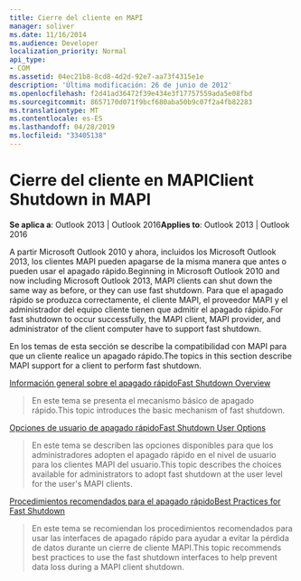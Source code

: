 ```yaml
---
title: Cierre del cliente en MAPI
manager: soliver
ms.date: 11/16/2014
ms.audience: Developer
localization_priority: Normal
api_type:
- COM
ms.assetid: 04ec21b8-8cd8-4d2d-92e7-aa73f4315e1e
description: 'Última modificación: 26 de junio de 2012'
ms.openlocfilehash: f2d41ad36472f39e434e3f17757559ada5e08fbd
ms.sourcegitcommit: 8657170d071f9bcf680aba50b9c07f2a4fb82283
ms.translationtype: MT
ms.contentlocale: es-ES
ms.lasthandoff: 04/28/2019
ms.locfileid: "33405138"
---
```

# <a name="client-shutdown-in-mapi"></a><span data-ttu-id="d02d2-103">Cierre del cliente en MAPI</span><span class="sxs-lookup"><span data-stu-id="d02d2-103">Client Shutdown in MAPI</span></span> 
  
<span data-ttu-id="d02d2-104">**Se aplica a**: Outlook 2013 | Outlook 2016</span><span class="sxs-lookup"><span data-stu-id="d02d2-104">**Applies to**: Outlook 2013 | Outlook 2016</span></span> 
  
<span data-ttu-id="d02d2-105">A partir Microsoft Outlook 2010 y ahora, incluidos los Microsoft Outlook 2013, los clientes MAPI pueden apagarse de la misma manera que antes o pueden usar el apagado rápido.</span><span class="sxs-lookup"><span data-stu-id="d02d2-105">Beginning in Microsoft Outlook 2010 and now including Microsoft Outlook 2013, MAPI clients can shut down the same way as before, or they can use fast shutdown.</span></span> <span data-ttu-id="d02d2-106">Para que el apagado rápido se produzca correctamente, el cliente MAPI, el proveedor MAPI y el administrador del equipo cliente tienen que admitir el apagado rápido.</span><span class="sxs-lookup"><span data-stu-id="d02d2-106">For fast shutdown to occur successfully, the MAPI client, MAPI provider, and administrator of the client computer have to support fast shutdown.</span></span> 
  
<span data-ttu-id="d02d2-107">En los temas de esta sección se describe la compatibilidad con MAPI para que un cliente realice un apagado rápido.</span><span class="sxs-lookup"><span data-stu-id="d02d2-107">The topics in this section describe MAPI support for a client to perform fast shutdown.</span></span>
  
[<span data-ttu-id="d02d2-108">Información general sobre el apagado rápido</span><span class="sxs-lookup"><span data-stu-id="d02d2-108">Fast Shutdown Overview</span></span>](fast-shutdown-overview.md)
  
> <span data-ttu-id="d02d2-109">En este tema se presenta el mecanismo básico de apagado rápido.</span><span class="sxs-lookup"><span data-stu-id="d02d2-109">This topic introduces the basic mechanism of fast shutdown.</span></span>
    
[<span data-ttu-id="d02d2-110">Opciones de usuario de apagado rápido</span><span class="sxs-lookup"><span data-stu-id="d02d2-110">Fast Shutdown User Options</span></span>](fast-shutdown-user-options.md)
  
> <span data-ttu-id="d02d2-111">En este tema se describen las opciones disponibles para que los administradores adopten el apagado rápido en el nivel de usuario para los clientes MAPI del usuario.</span><span class="sxs-lookup"><span data-stu-id="d02d2-111">This topic describes the choices available for administrators to adopt fast shutdown at the user level for the user's MAPI clients.</span></span>
    
[<span data-ttu-id="d02d2-112">Procedimientos recomendados para el apagado rápido</span><span class="sxs-lookup"><span data-stu-id="d02d2-112">Best Practices for Fast Shutdown</span></span>](best-practices-for-fast-shutdown.md)
  
> <span data-ttu-id="d02d2-113">En este tema se recomiendan los procedimientos recomendados para usar las interfaces de apagado rápido para ayudar a evitar la pérdida de datos durante un cierre de cliente MAPI.</span><span class="sxs-lookup"><span data-stu-id="d02d2-113">This topic recommends best practices to use the fast shutdown interfaces to help prevent data loss during a MAPI client shutdown.</span></span>
    

